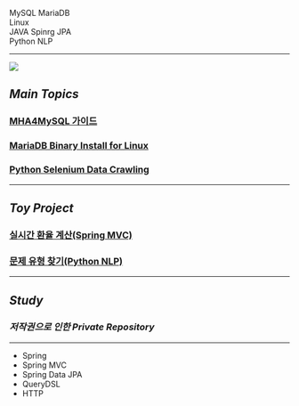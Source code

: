 MySQL MariaDB<br>
Linux<br>
JAVA Spinrg JPA<br>
Python NLP






<!-- ![yeongdonge's github stats](https://github-readme-stats.vercel.app/api?username=yeongdonge&theme=dark&show_icons=true) -->

---
<a target="_blank" href="https://velog.io/@parrineau" ><img src="https://img.shields.io/badge/Velog-20C997?style=for-the-badge&logo=Velog&logoColor=white"/></a>

## _Main Topics_
### <a href="https://velog.io/@parrineau/MHA4MySQL-%EC%84%A4%EC%B9%98-%EA%B0%80%EC%9D%B4%EB%93%9C" target="_blank">MHA4MySQL 가이드</a>
### <a href="https://velog.io/@parrineau/MariaDB-Binary-Install-for-Linux" target="_blank">MariaDB Binary Install for Linux</a>
### <a href="https://velog.io/@parrineau/Data-Crawling-Selenium-%EC%9B%B9-%EB%94%94%EC%9E%90%EC%9D%B4%EB%84%88%EB%A5%BC-%EC%9A%95%ED%95%98%EC%A7%80-%EB%A7%90%EC%9E%90-TIP" target="_blank">Python Selenium Data Crawling</a>
---
## _Toy Project_

### <a href="https://github.com/yeongdonge/exchange-rate" target="_blank">실시간 환율 계산(Spring MVC)</a>
### <a href="https://github.com/Team-Rev" target="_blank">문제 유형 찾기(Python NLP)</a>



---
## _Study_
### _저작권으로 인한 Private Repository_
---
- Spring
- Spring MVC
- Spring Data JPA
- QueryDSL
- HTTP

